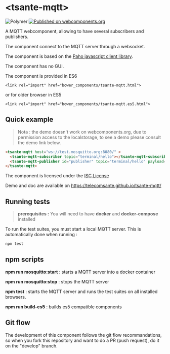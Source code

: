 # \<tsante-mqtt\>

![Polymer](https://img.shields.io/badge/polymer-1.x-blue.svg)
[![Published on webcomponents.org](https://img.shields.io/badge/webcomponents.org-published-blue.svg)](https://www.webcomponents.org/element/telecomsante/tsante-mqtt)

A MQTT webcomponent, allowing to have several subscribers and publishers.

The component connect to the MQTT server through a websocket.

The component is based on the [Paho javascript client library](https://eclipse.org/paho/clients/js/).

The component has no GUI.

The component is provided in ES6

    <link rel="import" href="bower_components/tsante-mqtt.html">

or for older browser in ES5

    <link rel="import" href="bower_components/tsante-mqtt.es5.html">

## Quick example

> Nota : the demo doesn't work on webcomponents.org, due to permission access to
the localstorage, to see a demo please consult the demo link below.

```html
<tsante-mqtt host="ws://test.mosquitto.org:8080/" >
  <tsante-mqtt-subscriber topic="terminal/hello"></tsante-mqtt-subscriber>
  <tsante-mqtt-publisher id="publisher" topic="terminal/hello" payload="polymer" ></tsante-mqtt-subscriber>
</tsante-mqtt>
```

The component is licensed under the [ISC License](LICENSE.md)

Demo and doc are available on https://telecomsante.github.io/tsante-mqtt/

## Running tests

> __prerequisites :__ You will need to have __docker__ and __docker-compose__ installed

To run the test suites, you must start a local MQTT server. This is automatically done when running :

```bash
npm test
```

## npm scripts

__npm run mosquitto:start__ : starts a MQTT server into a docker container

__npm run mosquitto:stop__ : stops the MQTT server

__npm test__ : starts the MQTT server and runs the test suites on all installed browsers.

__npm run build-es5__ : builds es5 compatible components

## Git flow

The development of this component follows the git flow recommandations, so when you fork this repository and want to do a PR (push request), do it on the "develop" branch.
